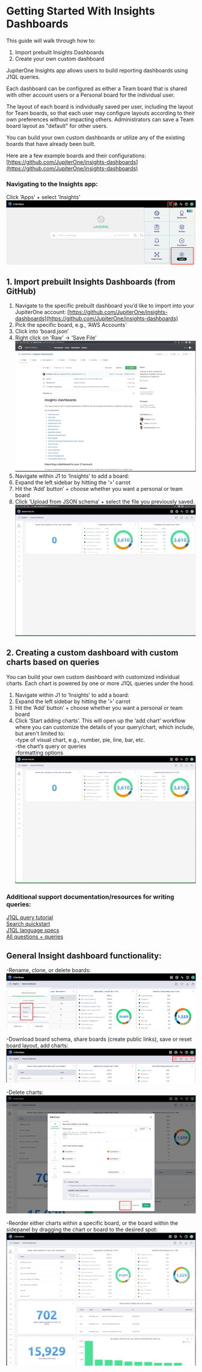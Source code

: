 # Getting Started With Insights Dashboards
This guide will walk through how to:
1. Import prebuilt Insights Dashboards
1. Create your own custom dashboard

JupiterOne Insights app allows users to build reporting dashboards using J1QL
queries.

Each dashboard can be configured as either a Team board that is shared with
other account users or a Personal board for the individual user. 

The layout of each board is individually saved per user, including the layout
for Team boards, so that each user may configure layouts according to their own
preferences without impacting others. Administrators can save a Team board
layout as "default" for other users.

You can build your own custom dashboards or utilize any of the existing boards
that have already been built.

Here are a few example boards and their configurations:
[https://github.com/JupiterOne/insights-dashboards](https://github.com/JupiterOne/insights-dashboards)

### Navigating to the Insights app:
Click ‘Apps’ + select ’Insights’\
![insights](../assets/insights.png)

## 1. Import prebuilt Insights Dashboards (from GitHub)
1. Navigate to the specific prebuilt dashboard you’d like to import into your
   JupiterOne account:
   [https://github.com/JupiterOne/insights-dashboards](https://github.com/JupiterOne/insights-dashboards)
1. Pick the specific board, e.g., ‘AWS Accounts’
1. Click into ‘board.json’
1. Right click on ‘Raw’ -> ‘Save File’\
   ![save-dashboard](../assets/save-dashboard.gif)
1. Navigate within J1 to ‘Insights’ to add a board:
1. Expand the left sidebar by hitting the ‘>’ carrot 
1. Hit the ‘Add’ button’ + choose whether you want a personal or team board
1. Click ‘Upload from JSON schema’ + select the file you previously saved.\
   ![import-dashboard](../assets/import-dashboard.gif)

## 2. Creating a custom dashboard with custom charts based on queries
You can build your own custom dashboard with customized individual charts. Each
chart is powered by one or more J1QL queries under the hood.

1. Navigate within J1 to ‘Insights’ to add a board:
1. Expand the left sidebar by hitting the ‘>’ carrot 
1. Hit the ‘Add’ button’ + choose whether you want a personal or team board
1. Click ‘Start adding charts’. This will open up the ‘add chart’ workflow where
   you can customize the details of your query/chart, which include, but aren't
   limited to:\
   -type of visual chart, e.g., number, pie, line, bar, etc.\
   -the chart’s query or queries\
   -formatting options\
   ![custom-board](../assets/custom-board.gif)

### Additional support documentation/resources for writing queries:
[J1QL query tutorial](https://support.jupiterone.io/hc/en-us/articles/360022720434-4-9-J1QL-Query-Tutorial)\
[Search quickstart](https://support.jupiterone.io/hc/en-us/articles/360022705414-2-9-Search-Quickstart)\
[J1QL language specs](https://support.jupiterone.io/hc/en-us/articles/360022722014-J1QL-Language-Specs)\
[All questions + queries](https://ask.us.jupiterone.io/filter?tagFilter=all)

## General Insight dashboard functionality: 
-Rename, clone, or delete boards:\
![clone-delete-rename](../assets/clone-delete-rename.png)

-Download board schema, share boards (create public links), save or reset board
layout, add charts:\
![share-download-add-layout](../assets/share-download-add-layout.png)

-Delete charts:\
![delete-widget](../assets/delete-widget.png)

-Reorder either charts within a specific board, or the board within the
sidepanel by dragging the chart or board to the desired spot:\
![reorder](../assets/reorder.gif)

